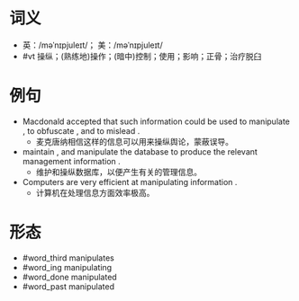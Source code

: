 # 词义
- 英：/məˈnɪpjuleɪt/； 美：/məˈnɪpjuleɪt/
- #vt 操纵；(熟练地)操作；(暗中)控制；使用；影响；正骨；治疗脱臼
# 例句
- Macdonald accepted that such information could be used to manipulate , to obfuscate , and to mislead .
	- 麦克唐纳相信这样的信息可以用来操纵舆论，蒙蔽误导。
- maintain , and manipulate the database to produce the relevant management information .
	- 维护和操纵数据库，以便产生有关的管理信息。
- Computers are very efficient at manipulating information .
	- 计算机在处理信息方面效率极高。
# 形态
- #word_third manipulates
- #word_ing manipulating
- #word_done manipulated
- #word_past manipulated
